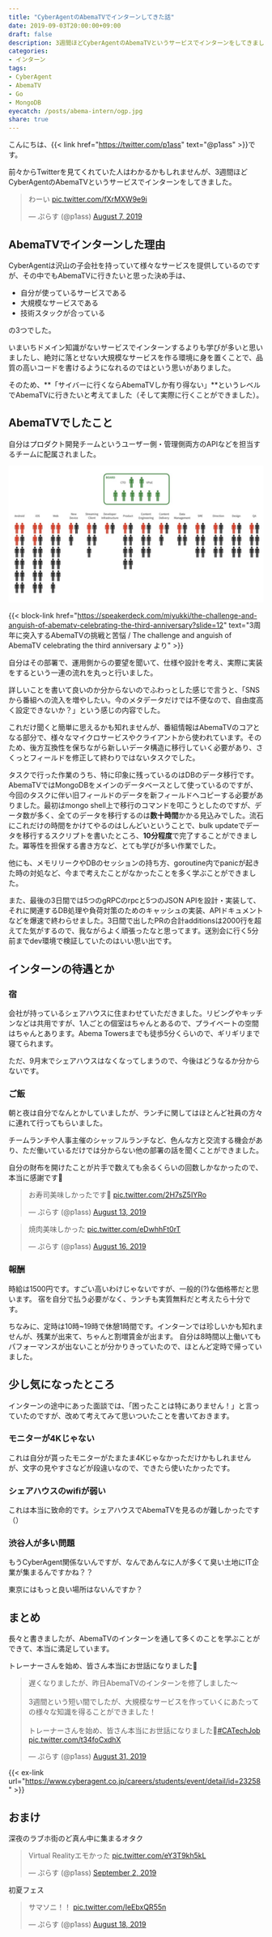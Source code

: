 ```yaml
---
title: "CyberAgentのAbemaTVでインターンしてきた話"
date: 2019-09-03T20:00:00+09:00
draft: false
description: 3週間ほどCyberAgentのAbemaTVというサービスでインターンをしてきました。Goを使った開発を行い、メモリリークやDBのセッションの持ち方、goroutine内でpanicが起きた時の対処など、今まで考えたことがなかったことを多く学ぶことができました。
categories:
- インターン
tags:
- CyberAgent
- AbemaTV
- Go
- MongoDB
eyecatch: /posts/abema-intern/ogp.jpg
share: true
---
```


こんにちは、{{< link href="https://twitter.com/p1ass" text="@p1ass" >}}です。  

前々からTwitterを見てくれていた人はわかるかもしれませんが、3週間ほどCyberAgentのAbemaTVというサービスでインターンをしてきました。

<blockquote class="twitter-tweet"><p lang="ja" dir="ltr">わーい <a href="https://t.co/fXrMXW9e9i">pic.twitter.com/fXrMXW9e9i</a></p>&mdash; ぷらす (@p1ass) <a href="https://twitter.com/p1ass/status/1158995483240439808?ref_src=twsrc%5Etfw">August 7, 2019</a></blockquote> <script async src="https://platform.twitter.com/widgets.js" charset="utf-8"></script>

<!--more-->

## AbemaTVでインターンした理由

CyberAgentは沢山の子会社を持っていて様々なサービスを提供しているのですが、その中でもAbemaTVに行きたいと思った決め手は、

- 自分が使っているサービスである
- 大規模なサービスである
- 技術スタックが合っている

の3つでした。

いまいちドメイン知識がないサービスでインターンするよりも学びが多いと思いましたし、絶対に落とせない大規模なサービスを作る環境に身を置くことで、品質の高いコードを書けるようになれるのではという思いがありました。

そのため、**「サイバーに行くならAbemaTVしか有り得ない」**というレベルでAbemaTVに行きたいと考えてました（そして実際に行くことができました）。

## AbemaTVでしたこと

自分はプロダクト開発チームというユーザー側・管理側両方のAPIなどを担当するチームに配属されました。

![チーム図](team.png)

{{< block-link href="https://speakerdeck.com/miyukki/the-challenge-and-anguish-of-abematv-celebrating-the-third-anniversary?slide=12" text="3周年に突入するAbemaTVの挑戦と苦悩 / The challenge and anguish of AbemaTV celebrating the third anniversary より" >}}  

自分はその部署で、運用側からの要望を聞いて、仕様や設計を考え、実際に実装をするという一連の流れを丸っと行いました。

詳しいことを書いて良いのか分からないのでふわっとした感じで言うと、「SNSから番組への流入を増やしたい。今のメタデータだけでは不便なので、自由度高く設定できないか？」という感じの内容でした。

これだけ聞くと簡単に思えるかも知れませんが、番組情報はAbemaTVのコアとなる部分で、様々なマイクロサービスやクライアントから使われています。そのため、後方互換性を保ちながら新しいデータ構造に移行していく必要があり、さくっとフィールドを修正して終わりではないタスクでした。

タスクで行った作業のうち、特に印象に残っているのはDBのデータ移行です。
AbemaTVではMongoDBをメインのデータベースとして使っているのですが、今回のタスクに伴い旧フィールドのデータを新フィールドへコピーする必要がありました。最初はmongo shell上で移行のコマンドを叩こうとしたのですが、データ数が多く、全てのデータを移行するのは**数十時間**かかる見込みでした。流石にこれだけの時間をかけてやるのはしんどいということで、bulk updateでデータを移行するスクリプトを書いたところ、**10分程度**で完了することができました。冪等性を担保する書き方など、とても学びが多い作業でした。


他にも、メモリリークやDBのセッションの持ち方、goroutine内でpanicが起きた時の対処など、今まで考えたことがなかったことを多く学ぶことができました。

また、最後の3日間では5つのgRPCのrpcと5つのJSON APIを設計・実装して、それに関連するDB処理や負荷対策のためのキャッシュの実装、APIドキュメントなどを爆速で終わらせました。3日間で出したPRの合計additionsは2000行を超えてた気がするので、我ながらよく頑張ったなと思ってます。送別会に行く5分前までdev環境で検証していたのはいい思い出です。


## インターンの待遇とか

### 宿

会社が持っているシェアハウスに住まわせていただきました。リビングやキッチンなどは共用ですが、1人ごとの個室はちゃんとあるので、プライベートの空間はちゃんとあります。Abema Towersまでも徒歩5分くらいので、ギリギリまで寝てられます。

ただ、9月末でシェアハウスはなくなってしまうので、今後はどうなるか分からないです。

### ご飯

朝と夜は自分でなんとかしていましたが、ランチに関してはほとんど社員の方々に連れて行ってもらいました。

チームランチや人事主催のシャッフルランチなど、色んな方と交流する機会があり、ただ働いているだけでは分からない他の部署の話を聞くことができました。

自分の財布を開けたことが片手で数えても余るくらいの回数しかなかったので、本当に感謝です🙏

<blockquote class="twitter-tweet"><p lang="ja" dir="ltr">お寿司美味しかったです🍣 <a href="https://t.co/2H7sZ5IYRo">pic.twitter.com/2H7sZ5IYRo</a></p>&mdash; ぷらす (@p1ass) <a href="https://twitter.com/p1ass/status/1161139585306415104?ref_src=twsrc%5Etfw">August 13, 2019</a></blockquote> <script async src="https://platform.twitter.com/widgets.js" charset="utf-8"></script>

<blockquote class="twitter-tweet"><p lang="ja" dir="ltr">焼肉美味しかった <a href="https://t.co/eDwhhFt0rT">pic.twitter.com/eDwhhFt0rT</a></p>&mdash; ぷらす (@p1ass) <a href="https://twitter.com/p1ass/status/1162215621569830913?ref_src=twsrc%5Etfw">August 16, 2019</a></blockquote> <script async src="https://platform.twitter.com/widgets.js" charset="utf-8"></script>

### 報酬

時給は1500円です。すごい高いわけじゃないですが、一般的(?)な価格帯だと思います。
宿を自分で払う必要がなく、ランチも実質無料だと考えたら十分です。

ちなみに、定時は10時~19時で休憩1時間です。インターンでは珍しいかも知れませんが、残業が出来て、ちゃんと割増賃金が出ます。
自分は8時間以上働いてもパフォーマンスが出ないことが分かりきっていたので、ほとんど定時で帰っていました。


## 少し気になったところ

インターンの途中にあった面談では、「困ったことは特にありません！」と言っていたのですが、改めて考えてみて思いついたことを書いておきます。

### モニターが4Kじゃない

これは自分が貰ったモニターがたまたま4Kじゃなかっただけかもしれませんが、文字の見やすさなどが段違いなので、できたら使いたかったです。

### シェアハウスのwifiが弱い

これは本当に致命的です。シェアハウスでAbemaTVを見るのが難しかったです（）


### 渋谷人が多い問題

もうCyberAgent関係ないんですが、なんであんなに人が多くて臭い土地にIT企業が集まるんですかね？？

東京にはもっと良い場所はないんですか？

## まとめ

長々と書きましたが、AbemaTVのインターンを通して多くのことを学ぶことができて、本当に満足しています。

トレーナーさんを始め、皆さん本当にお世話になりました🙏

<blockquote class="twitter-tweet"><p lang="ja" dir="ltr">遅くなりましたが、昨日AbemaTVのインターンを修了しました〜<br><br>3週間という短い間でしたが、大規模なサービスを作っていくにあたっての様々な知識を得ることができました！<br><br>トレーナーさんを始め、皆さん本当にお世話になりました🙏<a href="https://twitter.com/hashtag/CATechJob?src=hash&amp;ref_src=twsrc%5Etfw">#CATechJob</a> <a href="https://t.co/t34foCxdhX">pic.twitter.com/t34foCxdhX</a></p>&mdash; ぷらす (@p1ass) <a href="https://twitter.com/p1ass/status/1167772325992792066?ref_src=twsrc%5Etfw">August 31, 2019</a></blockquote> <script async src="https://platform.twitter.com/widgets.js" charset="utf-8"></script>

{{< ex-link url="https://www.cyberagent.co.jp/careers/students/event/detail/id=23258" >}}

## おまけ

深夜のラブホ街のど真ん中に集まるオタク

<blockquote class="twitter-tweet"><p lang="ja" dir="ltr">Virtual Realityエモかった <a href="https://t.co/eY3T9kh5kL">pic.twitter.com/eY3T9kh5kL</a></p>&mdash; ぷらす (@p1ass) <a href="https://twitter.com/p1ass/status/1168541938317840384?ref_src=twsrc%5Etfw">September 2, 2019</a></blockquote> <script async src="https://platform.twitter.com/widgets.js" charset="utf-8"></script>

初夏フェス

<blockquote class="twitter-tweet"><p lang="ja" dir="ltr">サマソニ！！ <a href="https://t.co/IeEbxQR55n">pic.twitter.com/IeEbxQR55n</a></p>&mdash; ぷらす (@p1ass) <a href="https://twitter.com/p1ass/status/1162898390188822528?ref_src=twsrc%5Etfw">August 18, 2019</a></blockquote> <script async src="https://platform.twitter.com/widgets.js" charset="utf-8"></script>
